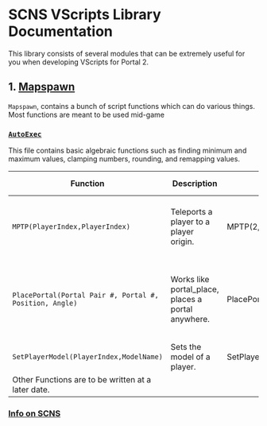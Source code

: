 # SCNS VScripts Library Documentation

This library consists of several modules that can be extremely useful for you when developing VScripts for Portal 2.

## 1. [Mapspawn](Mapspawn.nut)

`Mapspawn`, contains a bunch of script functions which can do various things. Most functions are meant to be used mid-game

### [`AutoExec`](autoexec.cfg)

This file contains basic algebraic functions such as finding minimum and maximum values, clamping numbers, rounding, and remapping values.

| Function | Description | Usage | Extra Notes |
| --- | --- | --- | --- |
| `MPTP(PlayerIndex,PlayerIndex)` | Teleports a player to a player origin. | MPTP(2,1) | arg1 is the origin arg2 is moved to |
| `PlacePortal(Portal Pair #, Portal #, Position, Angle)` | Works like portal_place, places a portal anywhere. | PlacePortal(1,1,host.GetOrigin() | Portal Pair # 1=atlas pair and 2 = p-body pair |
| `SetPlayerModel(PlayerIndex,ModelName)` | Sets the model of a player. | SetPlayerModel(1,"models/error.mdl") |  |
| Other Functions are to be written at a later date. |  |  |  |

### [Info on SCNS](readme.md)
